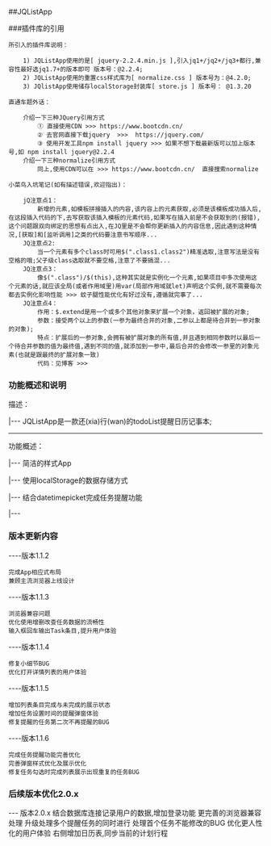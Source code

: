 ##JQListApp

###插件库的引用

    所引入的插件库说明：
```
    1) JQListApp使用的是[ jquery-2.2.4.min.js ],引入jq1+/jq2+/jq3+都行,兼容性最好选jq1.7+的版本即可 版本号：@2.2.4;
    2) JQListApp使用的重置css样式库为[ normalize.css ] 版本号为：@4.2.0;
    3) JQlistApp使用储存localStorage封装库[ store.js ] 版本号： @1.3.20
```
    直通车题外话：
```
    介绍一下三种JQuery引用方式
        ① 直接使用CDN >>> https://www.bootcdn.cn/
        ② 去官网直接下载jquery  >>>  https://jquery.com/
        ③ 使用开发工具npm install jquery >>> 如果不想下载最新版可以加上版本号,如 npm install jquery@2.2.4
    介绍一下三种normalize引用方式
        同上,使用CDN可以在 >>> https://www.bootcdn.cn/  直接搜索normalize
```
    小菜鸟入坑笔记(如有描述错误,欢迎指出)：
```
    jQ注意点1：
        新增的元素,如模板拼接插入的内容,该内容上的元素获取,必须是该模板成功插入后,在这段插入代码的下,去写获取该插入模板的元素代码,如果写在插入前是不会获取到的(报错),这个问题跟双向绑定的思想有点出入,在JQ里是不会帮你更新插入的内容信息,因此遇到这种情况,[获取]和[监听调用]之类的代码要注意书写顺序...
    JQ注意点2:
        当一个元素有多个class时可用$(".class1.class2")精准选取,注意写法是没有空格的哦;父子级class选取就不要空格,注意了不要搞混...
    JQ注意点3：
        像$(".class")/$(this),这种其实就是实例化一个元素,如果项目中多次使用这个元素的话,就应该全局(或者作用域里)用var(局部作用域就let)声明这个实例,就不需要每次都去实例化影响性能 >>> 蚊子腿性能优化有好过没有,遵循就完事了...
    JQ注意点4：
        作用：$.extend是用一个或多个其他对象来扩展一个对象，返回被扩展的对象;
        参数：接受两个以上的参数(一参为最终合并的对象,二参以上都是待合并到一参对象的对象);
        特点：扩展后的一参对象,会拥有被扩展对象的所有值,并且遇到相同参数时以最后一个待合并参数的值为最终值,遇到不同的值,就添加到一参中,最后合并的会修改一参里的对象元素(也就是跟最终的扩展对象一致)
        代码：见博客 >>> 
```    

### 功能概述和说明

   描述： 

   |--- JQListApp是一款还(xia)行(wan)的todoList提醒日历记事本;

   -----------------------------------------------------

   功能概述：

   |--- 简洁的样式App

   |--- 使用localStorage的数据存储方式

   |--- 结合datetimepicket完成任务提醒功能

   |--- 

### 版本更新内容

----版本1.1.2

    完成App相应式布局
    兼顾主流浏览器上线设计

----版本1.1.3

    浏览器兼容问题
    优化使用增删改查任务数据的流畅性
    输入框回车输出Task条目,提升用户体验

----版本1.1.4

    修复小细节BUG
    优化打开详情列表的用户体验

----版本1.1.5

    增加列表条目完成与未完成的展示状态
    增加任务设置时间的提醒弹窗体验
    修复提醒的任务第二次不再提醒的BUG

----版本1.1.6

    完成任务提醒功能完善优化
    完善弹窗样式优化及展示优化
    修复任务勾选时完成列表展示出现重复的任务BUG

### 后续版本优化2.0.x

--- 版本2.0.x
    结合数据库连接记录用户的数据,增加登录功能
    更完善的浏览器兼容处理
    升级处理多个提醒任务的同时进行
    处理首个任务不能修改的BUG
    优化更人性化的用户体验
    右侧增加日历表,同步当前的计划行程

    